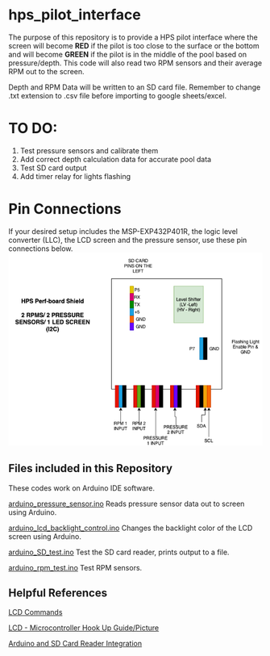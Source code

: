 # hps_pilot_interface
The purpose of this repository is to provide a HPS pilot interface where the screen will become **RED** if the pilot is too close to the surface or the bottom and will become **GREEN** if the pilot is in the middle of the pool based on pressure/depth. This code will also read two RPM sensors and their average RPM out to the screen. 

Depth and RPM Data will be written to an SD card file. Remember to change .txt extension to .csv file before importing to google sheets/excel.

# TO DO:
 1. Test pressure sensors and calibrate them
 2. Add correct depth calculation data for accurate pool data
 3. Test SD card output
 4. Add timer relay for lights flashing 

# Pin Connections
If your desired setup includes the MSP-EXP432P401R, the logic level converter (LLC), the LCD screen and the pressure sensor, use these pin connections below.
![Perf-board connections](https://github.com/Syennagraham/hps_pilot_interface/blob/main/hps_perfboard.png)


## Files included in this Repository
These codes work on Arduino IDE software.

[arduino_pressure_sensor.ino](https://github.com/Syennagraham/hps_pilot_interface/blob/main/arduino_pressure_sensor.ino)
Reads pressure sensor data out to screen using Arduino.

[arduino_lcd_backlight_control.ino](https://github.com/Syennagraham/hps_pilot_interface/blob/main/arduino_lcd_backlight_control.ino)
Changes the backlight color of the LCD screen using Arduino.

[arduino_SD_test.ino](https://github.com/Syennagraham/hps_pilot_interface/blob/main/test/sensor_tests/arduino_sd_test.ino)
Test the SD card reader, prints output to a file.

[arduino_rpm_test.ino](https://github.com/Syennagraham/hps_pilot_interface/blob/main/test/sensor_tests/arduino_rpm_test.ino)
Test RPM sensors. 

## Helpful References
[LCD Commands](https://media.digikey.com/pdf/Data%20Sheets/Sparkfun%20PDFs/AVR_Based_Serial_Enabled_LCDs_HookupGuide_Web.pdf)

[LCD - Microcontroller Hook Up Guide/Picture](https://cdn.sparkfun.com/assets/learn_tutorials/7/8/9/logiclevelhighlight2.jpg)

[Arduino and SD Card Reader Integration](https://astronomersanonymous.wordpress.com/2016/04/16/arduino-tutorial-for-undergraduate-students/%29)
